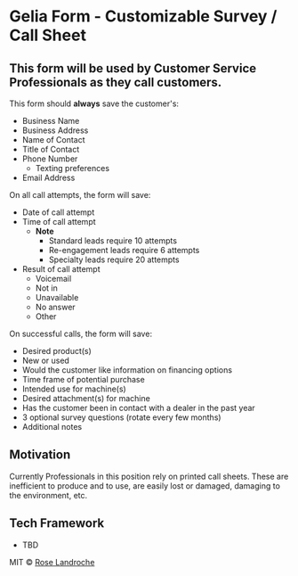 # Gelia Form - Customizable Survey / Call Sheet
## This form will be used by Customer Service Professionals as they call customers. 

This form should **always** save the customer's:
- Business Name
- Business Address
- Name of Contact
- Title of Contact
- Phone Number
    - Texting preferences
- Email Address

On all call attempts, the form will save:
- Date of call attempt
- Time of call attempt
    - **Note**
        - Standard leads require 10 attempts
        - Re-engagement leads require 6 attempts
        - Specialty leads require 20 attempts
- Result of call attempt
    - Voicemail
    - Not in
    - Unavailable
    - No answer
    - Other

On successful calls, the form will save:
- Desired product(s)
- New or used
- Would the customer like information on financing options
- Time frame of potential purchase
- Intended use for machine(s)
- Desired attachment(s) for machine
- Has the customer been in contact with a dealer in the past year
- 3 optional survey questions (rotate every few months)
- Additional notes

## Motivation

Currently Professionals in this position rely on printed call sheets. These are inefficient to produce and to use, are easily lost or damaged, damaging to the environment, etc.

## Tech Framework

- TBD


MIT © [Rose Landroche]()